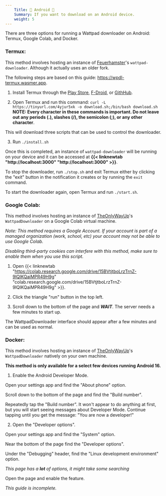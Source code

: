 ```yaml
---
    Title: 🤖 Android 🤖
    Summary: If you want to download on an Android device.
    weight: 5
---
```


There are three options for running a Wattpad downloader on Android: Termux, Google Colab, and Docker.

### Termux:

This method involves hosting an instance of [Feuerhamster](https://github.com/Feuerhamster)'s `wattpad-downloader`. Although it actually uses an older fork.

The following steps are based on this guide: https://wpdl-termux.wasmer.app.

1) Install Termux through the [Play Store](), [F-Droid](), or [GithHub](https://github.com/termux/termux-app/releases).

2) Open Termux and run this command: `curl -L https://tinyurl.com/4yjur5xk -o download.sh;/bin/bash download.sh` \
**NOTE: Every character in these commands is important. Do not leave out any periods (.), slashes (/), the semicolon (;), or any other character**.

This will download three scripts that can be used to control the downloader.

3) Run `./install.sh`

Once this is completed, an instance of `wattpad-downloader` will be running on your device and it can be accessed at **{{< linknewtab "http://localhost:3000" "http://localhost:3000" >}}**.

To stop the downloader, run `./stop.sh` and exit Termux either by clicking the "exit" button in the notification it creates or by running the `exit` command.

To start the downloader again, open Termux and run `./start.sh`.

### Google Colab:

This method involves hosting an instance of [TheOnlyWayUp](https://github.com/TheOnlyWayUp)'s `WattpadDownloader` on a Google Colab virtual machine.

*Note: This method requires a Google Account. If your account is part of a managed organization (work, school, etc) your account may not be able to use Google Colab.*

*Disabling third-party cookies can interfere with this method, make sure to enable them when you use this script.*

1) Open {{< linknewtab "https://colab.research.google.com/drive/15BVtjtboLrzTrnZ-9lQIKQaiMPR49H9g" "colab.research.google.com/drive/15BVtjtboLrzTrnZ-9lQIKQaiMPR49H9g" >}}.

2) Click the triangle "run" button in the top left.

3) Scroll down to the bottom of the page and ***WAIT***. The server needs a few minutes to start up.

The WattpadDownloader interface should appear after a few minutes and can be used as normal.

### Docker:

This method involves hosting an instance of [TheOnlyWayUp](https://github.com/TheOnlyWayUp)'s `WattpadDownloader` natively on your own machine.

**This method is only available for a select few devices running Android 16.**

1) Enable the Android Developer Mode.

Open your settings app and find the "About phone" option.

Scroll down to the bottom of the page and find the "Build number".

Repeatedly tap the "Build number". It won't appear to do anything at first, but you will start seeing messages about Developer Mode. Continue tapping until you get the message: "You are now a developer!"

2) Open the "Developer options".

Open your settings app and find the "System" option.

Near the bottom of the page find the "Developer options".

Under the "Debugging" header, find the "Linux development environment" option.

*This page has a **lot** of options, it might take some searching*

Open the page and enable the feature.

*This guide is incomplete.*